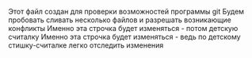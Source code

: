 Этот файл создан для проверки возможностей программы git
Будем пробовать сливать несколько файлов и разрешать возникающие конфликты
Именно эта строчка будет изменяться - потом детскую считалку
Именно эта строчка будет изменяться - ведь по детскому стишку-считалке легко отследить изменения
